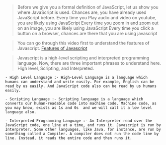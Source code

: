 > Before we give you a formal definition of JavaScript, let us show you where JavaScript is used. Chances are, you have already used JavaScript before.
> Every time you Play audio and video on youtube, you are likely using JavaScript
> Every time you zoom in and zoom out on an image, you are likely using JavaScript
> Every time you click a button on a browser, chances are there that you are using javascript

> You can go through this video first to understand the features of Javascript.
    [Features of Javascript](https://www.youtube.com/watch?v=DONMpU7Xc8w)

> Javascript is a high-level scripting and interpreted programming language. Now, there are three important phrases to understand here. High level, Scripting, and Interpreted.

    - High Level Language :- High-Level Language is a language which humans can understand and write easily. For example, English can be read by us easily. And JavaScript code also can be read by us humans easily.

    - Scripting Language :- Scripting language is a language which converts our human-readable code into machine code. Machine code, as you may know, exists as 1s and 0s  and we will call it a low level language also.

    - Interpreted Programming Language :- An Interpreter read over the JavaScript code, one line at a time, and runs it. Javascript is run by Interpreter. Some other languages, like Java, for instance, are run by something called a Compiler. A compiler does not run the code line by line. Instead, it reads the entire code and then runs it. 